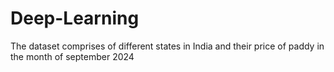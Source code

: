 # Deep-Learning
The dataset comprises of different states in India and their price of paddy in the month of september 2024 
